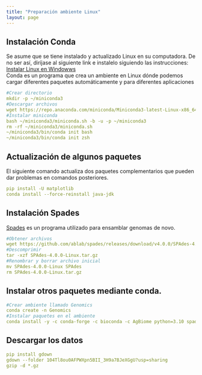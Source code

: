 ```yaml
---
title: "Preparación ambiente Linux"
layout: page
---
```


## Instalación Conda
<article>
Se asume que se tiene instalado y actualizado Linux en su computadora. De no ser así, diríjase al siguiente link e instalelo siguiendo las instrucciones: <a href="https://learn.microsoft.com/es-es/windows/wsl/install">Instalar Linux en Windowws </a> <br>
Conda es un programa que crea un ambiente en Linux dónde podemos cargar diferentes paquetes automáticamente y para diferentes aplicaciones
</article>

```yml
#Crear directorio
mkdir -p ~/miniconda3
#Descargar archivos
wget https://repo.anaconda.com/miniconda/Miniconda3-latest-Linux-x86_64.sh -O ~/miniconda3/miniconda.sh
#Instalar miniconda
bash ~/miniconda3/miniconda.sh -b -u -p ~/miniconda3
rm -rf ~/miniconda3/miniconda.sh
~/miniconda3/bin/conda init bash
~/miniconda3/bin/conda init zsh
```

## Actualización de algunos paquetes

El siguiente comando actualiza dos paquetes complementarios que pueden dar problemas en comandos posteriores.

```yml
pip install -U matplotlib
conda install --force-reinstall java-jdk
```

## Instalación Spades
<article>
<a href="https://github.com/ablab/spades">Spades</a> es un programa utilizado para ensamblar genomas de novo. 
</article>

```yml
#Obtener archivos
wget https://github.com/ablab/spades/releases/download/v4.0.0/SPAdes-4.0.0-Linux.tar.gz
#Descomprimir
tar -xzf SPAdes-4.0.0-Linux.tar.gz
#Renombrar y borrar archivo inicial
mv SPAdes-4.0.0-Linux SPAdes
rm SPAdes-4.0.0-Linux.tar.gz
```

## Instalar otros paquetes mediante conda.
```yml
#Crear ambiente llamado Genomics
conda create -n Genomics
#Instalar paquetes en el ambiente
conda install -y -c conda-forge -c bioconda -c AgBiome python=3.10 spades prokka fastqc bbtools trimmomatic quast fastp -n Genomics
```
## Descargar los datos
```yml
pip install gdown
gdown --folder 104Tl8ou0AFPWXpn5BII_3H9a7BJeXGgU?usp=sharing 
gzip -d *.gz
```
